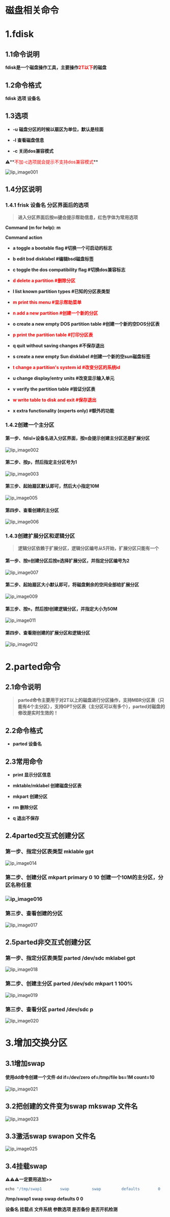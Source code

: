 # 磁盘相关命令

# 1.fdisk

## 1.1命令说明

**fdisk是一个磁盘操作工具，主要操作<span style=color:red>2T以下</span>的磁盘**



## 1.2命令格式

**fdisk 选项 设备名**



## 1.3选项

- **-u    磁盘分区的时候以扇区为单位，默认是柱面**
- **-l     查看磁盘信息**

- **-c    关闭dos兼容模式**

⚠️**<span style=color:red>不加-c选项就会提示不支持dos兼容模式</span>**

![lip_image001](磁盘相关命令.assets/lip_image001.png)



## 1.4分区说明

### 1.4.1 frisk 设备名		分区界面后的选项

> **进入分区界面后按m键会提示帮助信息，红色字体为常用选项**

**Command (m for help): m**

**Command action**

- **a   toggle a bootable flag        #切换一个可启动的标志**

- **b   edit bsd disklabel               #编辑bsd磁盘标签**

- **c   toggle the dos compatibility flag           #切换dos兼容标志**

- **<span style=color:red>d   delete a partition         #删除分区</span>**

- **l   list known partition types         #已知的分区表类型**

- **<span style=color:red>m   print this menu          #显示帮助菜单</span>**

- **<span style=color:red>n   add a new partition            #创建一个新的分区</span>**

- **o   create a new empty DOS partition table              #创建一个新的空DOS分区表**

- **<span style=color:red>p   print the partition table             #打印分区表</span>**

- **q   quit without saving changes           #不保存退出**

- **s   create a new empty Sun disklabel          #创建一个新的空sun磁盘标签**

- **<span style=color:red>t   change a partition's system id          #改变分区的系统id</span>**

- **u   change display/entry units              #改变显示输入单元**

- **v   verify the partition table           #验证分区表**

- **<span style=color:red>w   write table to disk and exit             #保存退出</span>**

- **x   extra functionality (experts only)          #额外的功能**



### 1.4.2创建一个主分区

#### 第一步、fdisl+设备名进入分区界面，按n会提示创建主分区还是扩展分区

![lip_image002](磁盘相关命令.assets/lip_image002.png)

#### 第二步、按p，然后指定主分区号为1

![lip_image003](磁盘相关命令.assets/lip_image003.png)

#### 第三步、起始扇区默认即可，然后大小指定10M

![ip_image005](磁盘相关命令.assets/ip_image005.jpeg)



#### 第四步、查看创建的主分区

![lip_image006](磁盘相关命令.assets/lip_image006.png)



### 1.4.3创建扩展分区和逻辑分区

> **逻辑分区依赖于扩展分区，逻辑分区编号从5开始，扩展分区只能有一个**

#### 第一步、按n创建分区后按e选择扩展分区，并指定分区编号为2

![lip_image007](磁盘相关命令.assets/lip_image007.png)



#### 第二步、起始扇区大小默认即可，将磁盘剩余的空间全部给扩展分区

![ip_image009](磁盘相关命令.assets/ip_image009.jpeg)

#### 第三步、按n，然后按l创建逻辑分区，并指定大小为50M

![ip_image011](磁盘相关命令.assets/ip_image011.jpeg)

#### 第四步、查看刚创建的扩展分区和逻辑分区

![lip_image012](磁盘相关命令.assets/lip_image012.png)



# 2.parted命令

## 2.1命令说明

> **parted命令主要用于对2T以上的磁盘进行分区操作，支持MBR分区表（只能有4个主分区），支持GPT分区表（主分区可以有多个），parted对磁盘的修改是实时生效的！**

## 2.2命令格式

- **parted    设备名**



## 2.3常用命令

- **print                            显示分区信息**

- **mktable/mklabel  	   创建磁盘分区表**

- **mkpart                        创建分区**

- **rm                               删除分区**

- **q                                 退出不保存**



## 2.4parted交互式创建分区

### 第一步、指定分区表类型	mklable gpt

![ip_image014](磁盘相关命令.assets/ip_image014.jpeg)



### 第二步、创建分区	mkpart primary 0 10		创建一个10M的主分区，分区名称任意

### ![ip_image016](磁盘相关命令.assets/ip_image016.jpeg)



### 第三步、查看创建的分区

![lip_image017](磁盘相关命令.assets/lip_image017.png)



## 2.5parted非交互式创建分区

### 第一步、指定分区表类型           parted /dev/sdc mklabel gpt

![lip_image018](磁盘相关命令.assets/lip_image018.png)

### 第二步、**创建主分区**            parted /dev/sdc mkpart 1 100%

![lip_image019](磁盘相关命令.assets/lip_image019.png)

### 第三步、查看分区	parted /dev/sdc p

![lip_image020](磁盘相关命令.assets/lip_image020.png)



# 3.增加交换分区

## 3.1增加swap

#### 使用dd命令创建一个文件	dd if=/dev/zero of=/tmp/file bs=1M count=10

![lip_image021](磁盘相关命令.assets/lip_image021.png)



## 3.2把创建的文件变为swap       mkswap 文件名

![lip_image023](磁盘相关命令.assets/lip_image023.png)

## 3.3激活swap    swapon 文件名

![ip_image025](磁盘相关命令.assets/ip_image025.jpeg)



## 3.4挂载swap

**⚠️⚠️⚠️一定要用追加>>**

```python
echo "/tmp/swap1        swap          swap         defaults        0                 0" >>/etc/fstab
```

**/tmp/swap1        swap          swap         defaults        0                 0**

**设备名                       挂载点                文件系统     参数选项            是否备份     是否开机检测**



